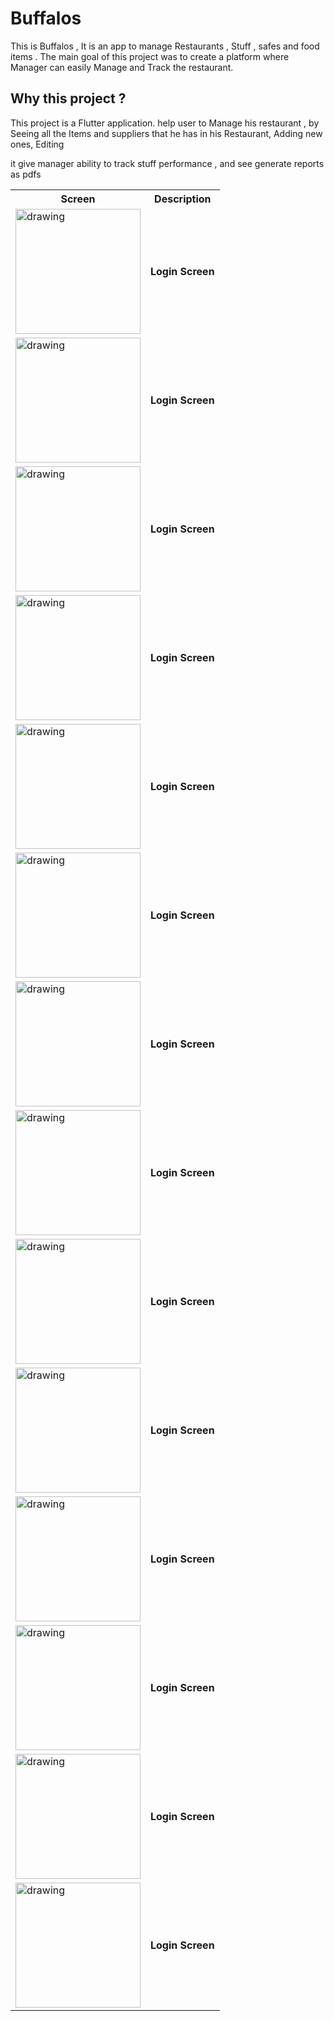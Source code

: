# Buffalos

This is Buffalos , It is an app to manage Restaurants , Stuff , safes and food items . The main goal of this project was to create a platform where Manager can easily Manage and Track the restaurant.

## Why this project ?

This project is a Flutter application. help user to Manage his restaurant , by Seeing all the Items and suppliers that he has in his Restaurant, Adding new ones, Editing

it give manager ability to track stuff performance , and see generate reports as pdfs

<table>
  <tr>
    <th>Screen</th>
    <th>Description</th>
    
  </tr>
  <tr>
    <td> <img src="./Images_for_readme/Login_Screen/Screenshot_1708712835.png" alt="drawing" width="200"/></td>
    <td><strong>Login Screen</strong></td>
    
  </tr>
  <tr>
    <td> <img src="./Images_for_readme/Product_Page/Screenshot_1708712867.png" alt="drawing" width="200"/></td>
    <td><strong>Login Screen</strong></td>
    
  </tr>
  <tr>
    <td> <img src="./Images_for_readme/Login_Screen/Screenshot_1708712835.png" alt="drawing" width="200"/></td>
    <td><strong>Login Screen</strong></td>
    
  </tr>
  <tr>
    <td> <img src="./Images_for_readme/Login_Screen/Screenshot_1708712835.png" alt="drawing" width="200"/></td>
    <td><strong>Login Screen</strong></td>
    
  </tr>
  <tr>
    <td> <img src="./Images_for_readme/Login_Screen/Screenshot_1708712835.png" alt="drawing" width="200"/></td>
    <td><strong>Login Screen</strong></td>
    
  </tr>
  <tr>
    <td> <img src="./Images_for_readme/Login_Screen/Screenshot_1708712835.png" alt="drawing" width="200"/></td>
    <td><strong>Login Screen</strong></td>
    
  </tr>
  <tr>
    <td> <img src="./Images_for_readme/Login_Screen/Screenshot_1708712835.png" alt="drawing" width="200"/></td>
    <td><strong>Login Screen</strong></td>
    
  </tr>
  <tr>
    <td> <img src="./Images_for_readme/Login_Screen/Screenshot_1708712835.png" alt="drawing" width="200"/></td>
    <td><strong>Login Screen</strong></td>
    
  </tr>
  <tr>
    <td> <img src="./Images_for_readme/Login_Screen/Screenshot_1708712835.png" alt="drawing" width="200"/></td>
    <td><strong>Login Screen</strong></td>
    
  </tr>
  <tr>
    <td> <img src="./Images_for_readme/Login_Screen/Screenshot_1708712835.png" alt="drawing" width="200"/></td>
    <td><strong>Login Screen</strong></td>
    
  </tr>
  <tr>
    <td> <img src="./Images_for_readme/Login_Screen/Screenshot_1708712835.png" alt="drawing" width="200"/></td>
    <td><strong>Login Screen</strong></td>
    
  </tr>
  <tr>
    <td> <img src="./Images_for_readme/Login_Screen/Screenshot_1708712835.png" alt="drawing" width="200"/></td>
    <td><strong>Login Screen</strong></td>
    
  </tr>
  <tr>
    <td> <img src="./Images_for_readme/Login_Screen/Screenshot_1708712835.png" alt="drawing" width="200"/></td>
    <td><strong>Login Screen</strong></td>
    
  </tr>
  <tr>
    <td> <img src="./Images_for_readme/Login_Screen/Screenshot_1708712835.png" alt="drawing" width="200"/></td>
    <td><strong>Login Screen</strong></td>
    
  </tr>

</table>
